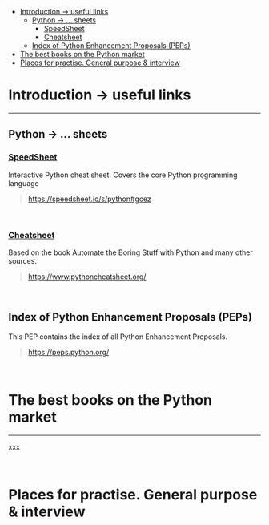 
<!-- TOC -->

- [Introduction -> useful links](#introduction---useful-links)
  - [Python -> ... sheets](#python----sheets)
    - [<ins>SpeedSheet</ins>](#insspeedsheetins)
    - [<ins>Cheatsheet</ins>](#inscheatsheetins)
  - [Index of Python Enhancement Proposals (PEPs)](#index-of-python-enhancement-proposals-peps)
- [The best books on the Python market](#the-best-books-on-the-python-market)
- [Places for practise. General purpose & interview](#places-for-practise-general-purpose--interview)

<!-- /TOC -->

# Introduction -> useful links
___
## Python -> ... sheets

### <ins>SpeedSheet</ins>

Interactive Python cheat sheet. Covers the core Python programming language

> https://speedsheet.io/s/python#gcez

<br />

### <ins>Cheatsheet</ins>

Based on the book Automate the Boring Stuff with Python and many other sources.

> https://www.pythoncheatsheet.org/

<br />

## Index of Python Enhancement Proposals (PEPs)

This PEP contains the index of all Python Enhancement Proposals.

> https://peps.python.org/

<br />

# The best books on the Python market
___

xxx

<br />

# Places for practise. General purpose & interview